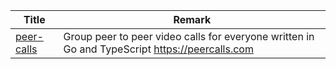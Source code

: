 | Title                             | Remark |
| --------- | ------ |
|[peer-calls](https://github.com/peer-calls/peer-calls)|Group peer to peer video calls for everyone written in Go and TypeScript https://peercalls.com|
